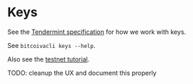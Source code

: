 # Keys

See the [Tendermint specification](https://github.com/tendermint/tendermint/blob/master/docs/spec/blockchain/encoding.md#public-key-cryptography) for how we work with keys.

See `bitcoivacli keys --help`.

Also see the [testnet
tutorial](./join-testnet).

TODO: cleanup the UX and document this properly
